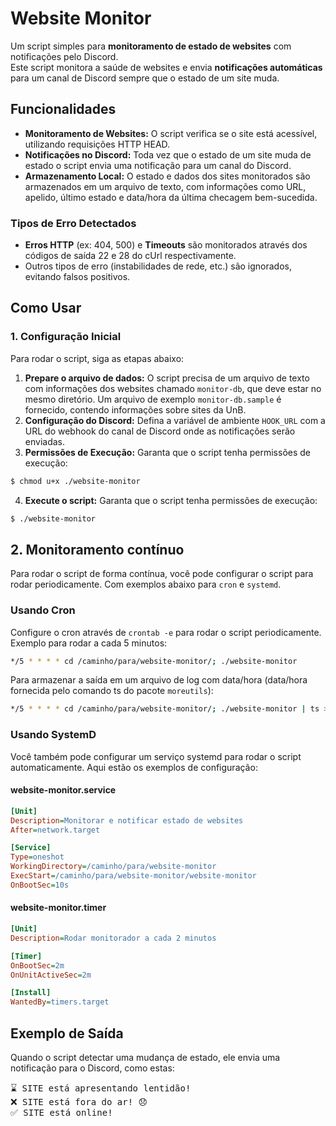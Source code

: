 # Website Monitor 

Um script simples para **monitoramento de estado de websites** com notificações pelo Discord.  
Este script monitora a saúde de websites e envia **notificações automáticas** para um canal de Discord sempre que o estado de um site muda.

## Funcionalidades

- **Monitoramento de Websites:** O script verifica se o site está acessível, utilizando requisições HTTP HEAD.
- **Notificações no Discord:** Toda vez que o estado de um site muda de estado o script envia uma notificação para um canal do Discord.
- **Armazenamento Local:** O estado e dados dos sites monitorados são armazenados em um arquivo de texto, com informações como URL, apelido, último estado e data/hora da última checagem bem-sucedida.

### Tipos de Erro Detectados
- **Erros HTTP** (ex: 404, 500) e **Timeouts** são monitorados através dos códigos de saída 22 e 28 do cUrl respectivamente.
- Outros tipos de erro (instabilidades de rede, etc.) são ignorados, evitando falsos positivos.

## Como Usar

### 1. Configuração Inicial

Para rodar o script, siga as etapas abaixo:

1. **Prepare o arquivo de dados:** O script precisa de um arquivo de texto com informações dos websites chamado `monitor-db`, que deve estar no mesmo diretório. Um arquivo de exemplo `monitor-db.sample` é fornecido, contendo informações sobre sites da UnB.
2. **Configuração do Discord:** Defina a variável de ambiente `HOOK_URL` com a URL do webhook do canal de Discord onde as notificações serão enviadas.
3. **Permissões de Execução:** Garanta que o script tenha permissões de execução:

```bash
$ chmod u+x ./website-monitor
```

4. **Execute o script:** Garanta que o script tenha permissões de execução:

```bash
$ ./website-monitor
```

## 2. Monitoramento contínuo

Para rodar o script de forma contínua, você pode configurar o script para rodar periodicamente.
Com exemplos abaixo para ```cron``` e ```systemd```.

### Usando Cron
Configure o cron através de ```crontab -e``` para rodar o script periodicamente. Exemplo para rodar a cada 5 minutos:

```bash
*/5 * * * * cd /caminho/para/website-monitor/; ./website-monitor
```

Para armazenar a saída em um arquivo de log com data/hora (data/hora fornecida pelo comando ts do pacote ```moreutils```):

```bash
*/5 * * * * cd /caminho/para/website-monitor/; ./website-monitor | ts > /var/log/website-monitor.log
```

### Usando SystemD

Você também pode configurar um serviço systemd para rodar o script automaticamente. Aqui estão os exemplos de configuração:

#### website-monitor.service
```ini
[Unit]
Description=Monitorar e notificar estado de websites
After=network.target

[Service]
Type=oneshot
WorkingDirectory=/caminho/para/website-monitor
ExecStart=/caminho/para/website-monitor/website-monitor
OnBootSec=10s
```

#### website-monitor.timer
```ini
[Unit]
Description=Rodar monitorador a cada 2 minutos

[Timer]
OnBootSec=2m
OnUnitActiveSec=2m

[Install]
WantedBy=timers.target
```

## Exemplo de Saída 
Quando o script detectar uma mudança de estado, ele envia uma notificação para o Discord, como estas:

<pre>⌛ SITE está apresentando lentidão! 
❌ SITE está fora do ar! 😞  
✅ SITE está online!
</pre>
